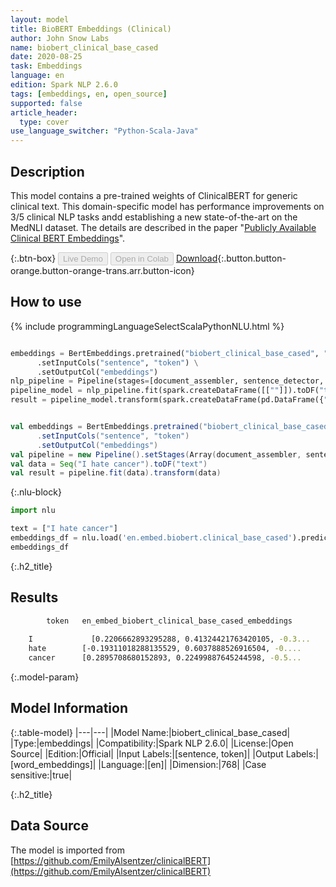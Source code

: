 ```yaml
---
layout: model
title: BioBERT Embeddings (Clinical)
author: John Snow Labs
name: biobert_clinical_base_cased
date: 2020-08-25
task: Embeddings
language: en
edition: Spark NLP 2.6.0
tags: [embeddings, en, open_source]
supported: false
article_header:
  type: cover
use_language_switcher: "Python-Scala-Java"
---
```


## Description
This model contains a pre-trained weights of ClinicalBERT for generic clinical text. This domain-specific model has performance improvements on 3/5 clinical NLP tasks andd establishing a new state-of-the-art on the MedNLI dataset. The details are described in the paper "[Publicly Available Clinical BERT Embeddings](https://www.aclweb.org/anthology/W19-1909/)".

{:.btn-box}
<button class="button button-orange" disabled>Live Demo</button>
<button class="button button-orange" disabled>Open in Colab</button>
[Download](https://s3.amazonaws.com/auxdata.johnsnowlabs.com/public/models/biobert_clinical_base_cased_en_2.6.0_2.4_1598343387227.zip){:.button.button-orange.button-orange-trans.arr.button-icon}

## How to use

<div class="tabs-box" markdown="1">

{% include programmingLanguageSelectScalaPythonNLU.html %}

```python

embeddings = BertEmbeddings.pretrained("biobert_clinical_base_cased", "en") \
      .setInputCols("sentence", "token") \
      .setOutputCol("embeddings")
nlp_pipeline = Pipeline(stages=[document_assembler, sentence_detector, tokenizer, embeddings])
pipeline_model = nlp_pipeline.fit(spark.createDataFrame([[""]]).toDF("text"))
result = pipeline_model.transform(spark.createDataFrame(pd.DataFrame({"text": ["I hate cancer"]})))
```

```scala

val embeddings = BertEmbeddings.pretrained("biobert_clinical_base_cased", "en")
      .setInputCols("sentence", "token")
      .setOutputCol("embeddings")
val pipeline = new Pipeline().setStages(Array(document_assembler, sentence_detector, tokenizer, embeddings))
val data = Seq("I hate cancer").toDF("text")
val result = pipeline.fit(data).transform(data)
```

{:.nlu-block}
```python
import nlu

text = ["I hate cancer"]
embeddings_df = nlu.load('en.embed.biobert.clinical_base_cased').predict(text, output_level='token')
embeddings_df
```

</div>

{:.h2_title}
## Results
```bash
        token	en_embed_biobert_clinical_base_cased_embeddings
		
    I	          [0.2206662893295288, 0.41324421763420105, -0.3...
    hate	    [-0.19311018288135529, 0.6037888526916504, -0....
    cancer	    [0.2895708680152893, 0.22499887645244598, -0.5...
```

{:.model-param}
## Model Information

{:.table-model}
|---|---|
|Model Name:|biobert_clinical_base_cased|
|Type:|embeddings|
|Compatibility:|Spark NLP 2.6.0|
|License:|Open Source|
|Edition:|Official|
|Input Labels:|[sentence, token]|
|Output Labels:|[word_embeddings]|
|Language:|[en]|
|Dimension:|768|
|Case sensitive:|true|


{:.h2_title}
## Data Source
The model is imported from [https://github.com/EmilyAlsentzer/clinicalBERT](https://github.com/EmilyAlsentzer/clinicalBERT)
